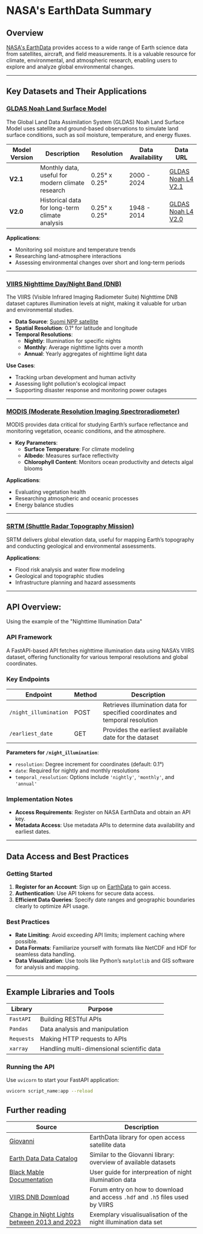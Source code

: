 # NASA's EarthData Summary

## Overview
[NASA's EarthData](https://www.earthdata.nasa.gov/) provides access to a wide range of Earth science data from satellites, aircraft, and field measurements. It is a valuable resource for climate, environmental, and atmospheric research, enabling users to explore and analyze global environmental changes.

---

## Key Datasets and Their Applications

### [GLDAS Noah Land Surface Model](https://ldas.gsfc.nasa.gov/gldas)
The Global Land Data Assimilation System (GLDAS) Noah Land Surface Model uses satellite and ground-based observations to simulate land surface conditions, such as soil moisture, temperature, and energy fluxes.

| Model Version | Description                                    | Resolution         | Data Availability      | Data URL                                                                                  |
|---------------|-------------------------------------------------|--------------------|-----------------------|-------------------------------------------------------------------------------------------|
| **V2.1**      | Monthly data, useful for modern climate research | 0.25° x 0.25°      | 2000 - 2024           | [GLDAS Noah L4 V2.1](https://disc.gsfc.nasa.gov/datasets/GLDAS_NOAH025_M_2.1/summary)    |
| **V2.0**      | Historical data for long-term climate analysis  | 0.25° x 0.25°      | 1948 - 2014           | [GLDAS Noah L4 V2.0](https://disc.gsfc.nasa.gov/datasets/GLDAS_NOAH025_M_2.0/summary)    |

**Applications**:
- Monitoring soil moisture and temperature trends
- Researching land-atmosphere interactions
- Assessing environmental changes over short and long-term periods

---

### [VIIRS Nighttime Day/Night Band (DNB)](https://ladsweb.modaps.eosdis.nasa.gov/missions-and-measurements/products/VNP46A4/#overview)
The VIIRS (Visible Infrared Imaging Radiometer Suite) Nighttime DNB dataset captures illumination levels at night, making it valuable for urban and environmental studies.

- **Data Source**: [Suomi NPP satellite](https://en.wikipedia.org/wiki/Suomi_NPP)
- **Spatial Resolution**: 0.1° for latitude and longitude
- **Temporal Resolutions**:
  - **Nightly**: Illumination for specific nights
  - **Monthly**: Average nighttime lights over a month
  - **Annual**: Yearly aggregates of nighttime light data

**Use Cases**:
- Tracking urban development and human activity
- Assessing light pollution's ecological impact
- Supporting disaster response and monitoring power outages

---

### [MODIS (Moderate Resolution Imaging Spectroradiometer)](https://modis.gsfc.nasa.gov/about/)
MODIS provides data critical for studying Earth’s surface reflectance and monitoring vegetation, oceanic conditions, and the atmosphere.

- **Key Parameters**:
  - **Surface Temperature**: For climate modeling
  - **Albedo**: Measures surface reflectivity
  - **Chlorophyll Content**: Monitors ocean productivity and detects algal blooms

**Applications**:
- Evaluating vegetation health
- Researching atmospheric and oceanic processes
- Energy balance studies

---

### [SRTM (Shuttle Radar Topography Mission)](https://eospso.nasa.gov/missions/shuttle-radar-topography-mission)
SRTM delivers global elevation data, useful for mapping Earth’s topography and conducting geological and environmental assessments.

**Applications**:
- Flood risk analysis and water flow modeling
- Geological and topographic studies
- Infrastructure planning and hazard assessments

---

## API Overview: 

Using the example of the "Nighttime Illumination Data"

### API Framework
A FastAPI-based API fetches nighttime illumination data using NASA’s VIIRS dataset, offering functionality for various temporal resolutions and global coordinates.

### Key Endpoints
| Endpoint            | Method | Description                                              |
|---------------------|--------|----------------------------------------------------------|
| `/night_illumination` | POST   | Retrieves illumination data for specified coordinates and temporal resolution |
| `/earliest_date`    | GET    | Provides the earliest available date for the dataset     |

**Parameters for `/night_illumination`**:
- `resolution`: Degree increment for coordinates (default: 0.1°)
- `date`: Required for nightly and monthly resolutions
- `temporal_resolution`: Options include `'nightly'`, `'monthly'`, and `'annual'`

### Implementation Notes
- **Access Requirements**: Register on NASA EarthData and obtain an API key.
- **Metadata Access**: Use metadata APIs to determine data availability and earliest dates.

---

## Data Access and Best Practices

### Getting Started
1. **Register for an Account**: Sign up on [EarthData](https://urs.earthdata.nasa.gov) to gain access.
2. **Authentication**: Use API tokens for secure data access.
3. **Efficient Data Queries**: Specify date ranges and geographic boundaries clearly to optimize API usage.

### Best Practices
- **Rate Limiting**: Avoid exceeding API limits; implement caching where possible.
- **Data Formats**: Familiarize yourself with formats like NetCDF and HDF for seamless data handling.
- **Data Visualization**: Use tools like Python’s `matplotlib` and GIS software for analysis and mapping.

---

## Example Libraries and Tools
| Library    | Purpose                                    |
|------------|---------------------------------------------|
| `FastAPI`  | Building RESTful APIs                      |
| `Pandas`   | Data analysis and manipulation             |
| `Requests` | Making HTTP requests to APIs               |
| `xarray`   | Handling multi-dimensional scientific data |

### Running the API
Use `uvicorn` to start your FastAPI application:
```bash
uvicorn script_name:app --reload
```

## Further reading

|Source|Description|
|-|-|
|[Giovanni](https://giovanni.gsfc.nasa.gov/giovanni/#service=TmAvMp&starttime=1996-11-01T00:00:00Z&endtime=1997-12-31T23:59:59Z)|EarthData library for open access satellite data|
|[Earth Data Data Catalog](https://earthdata.nasa.gov/data/catalog)| Similar to the Giovanni library: overview of available datasets|
|[Black Mable Documentation](https://ladsweb.modaps.eosdis.nasa.gov/api/v2/content/archives/Document%20Archive/Science%20Data%20Product%20Documentation/VIIRS_Black_Marble_UG_v1.3_Sep_2022.pdf)|User guide for interpreation of night illumination data|
|[VIIRS DNB Download](https://forum.earthdata.nasa.gov/viewtopic.php?t=527)| Forum entry on how to download and access `.hdf` and `.h5` files used by VIIRS|
|[Change in Night Lights between 2013 and 2023](https://svs.gsfc.nasa.gov/5276/)|Exemplary visualisualisation of the night illumination data set|
